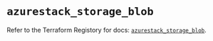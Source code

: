 # `azurestack_storage_blob`

Refer to the Terraform Registory for docs: [`azurestack_storage_blob`](https://www.terraform.io/docs/providers/azurestack/r/storage_blob).
